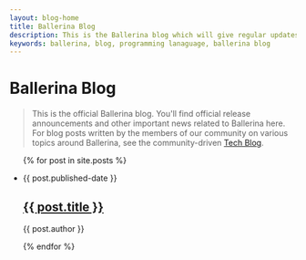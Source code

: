 ```yaml
---
layout: blog-home
title: Ballerina Blog
description: This is the Ballerina blog which will give regular updates on the programming language releases and other significant announcements.
keywords: ballerina, blog, programming lanaguage, ballerina blog
---
```

<h1>Ballerina Blog</h1>

> This is the official Ballerina blog. You'll find official release announcements and other important news related to Ballerina here. For blog posts written by the members of our community on various topics around Ballerina, see the community-driven [Tech Blog](https://medium.com/ballerina-techblog).

<ul class="cBlogList">
  {% for post in site.posts %}
    <li>
      <p class="cDate">{{ post.published-date }}</p>
      <h2><a href="{{ post.url }}">{{ post.title }}</a></h2>
      <p class="cAuthor">{{ post.author }}</p>
      <!-- <p>{{ post.abstract }}</p> -->
      <!-- {{ post.excerpt }} -->
    </li>
  {% endfor %}
</ul>
